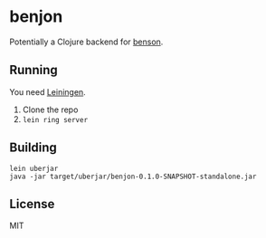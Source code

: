 # benjon

Potentially a Clojure backend for [benson](http://github.com/mieky/benson).

## Running

You need [Leiningen](http://leiningen.org/).

1. Clone the repo
2. `lein ring server`

## Building

    lein uberjar
    java -jar target/uberjar/benjon-0.1.0-SNAPSHOT-standalone.jar

## License

MIT
